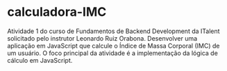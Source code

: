 # calculadora-IMC
Atividade 1 do curso de Fundamentos de Backend Development da ITalent solicitado pelo instrutor Leonardo Ruiz Orabona. Desenvolver uma aplicação em JavaScript que calcule o Índice de Massa Corporal  (IMC) de um usuário. O foco principal da atividade é a implementação da lógica de cálculo  em JavaScript.
